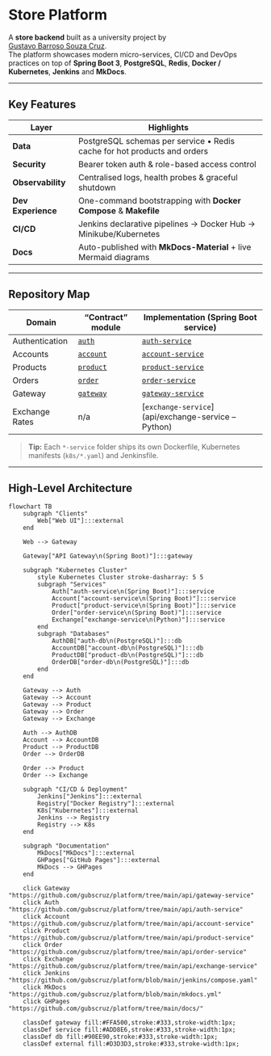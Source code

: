 # Store Platform

A **store backend** built as a university project by  
[Gustavo Barroso Souza Cruz](https://github.com/Gubscruz).  
The platform showcases modern micro-services, CI/CD and DevOps practices on top of **Spring Boot 3**, **PostgreSQL**, **Redis**, **Docker / Kubernetes**, **Jenkins** and **MkDocs**.

---

## Key Features
| Layer | Highlights |
|-------|------------|
| **Data** | PostgreSQL schemas per service • Redis cache for hot products and orders |
| **Security** | Bearer token auth & role-based access control |
| **Observability** | Centralised logs, health probes & graceful shutdown |
| **Dev Experience** | One-command bootstrapping with **Docker Compose** & **Makefile** |
| **CI/CD** | Jenkins declarative pipelines → Docker Hub → Minikube/​Kubernetes |
| **Docs** | Auto-published with **MkDocs-Material** + live Mermaid diagrams |

---

## Repository Map

| Domain | “Contract” module | Implementation (Spring Boot service) |
|--------|------------------|---------------------------------------|
| Authentication | [`auth`](api/auth) | [`auth-service`](api/auth-service) |
| Accounts | [`account`](api/account) | [`account-service`](api/account-service) |
| Products | [`product`](api/product) | [`product-service`](api/product-service) |
| Orders | [`order`](api/order) | [`order-service`](api/order-service) |
| Gateway | [`gateway`](api/gateway) | [`gateway-service`](api/gateway-service) |
| Exchange Rates | n/a | [`exchange-service`](api/exchange-service – Python) |

> **Tip:** Each `*-service` folder ships its own Dockerfile,
> Kubernetes manifests (`k8s/*.yaml`) and Jenkinsfile.

---

## High-Level Architecture

```mermaid
flowchart TB
    subgraph "Clients"
        Web["Web UI"]:::external
    end

    Web --> Gateway

    Gateway["API Gateway\n(Spring Boot)"]:::gateway

    subgraph "Kubernetes Cluster"
        style Kubernetes Cluster stroke-dasharray: 5 5
        subgraph "Services"
            Auth["auth-service\n(Spring Boot)"]:::service
            Account["account-service\n(Spring Boot)"]:::service
            Product["product-service\n(Spring Boot)"]:::service
            Order["order-service\n(Spring Boot)"]:::service
            Exchange["exchange-service\n(Python)"]:::service
        end
        subgraph "Databases"
            AuthDB["auth-db\n(PostgreSQL)"]:::db
            AccountDB["account-db\n(PostgreSQL)"]:::db
            ProductDB["product-db\n(PostgreSQL)"]:::db
            OrderDB["order-db\n(PostgreSQL)"]:::db
        end
    end

    Gateway --> Auth
    Gateway --> Account
    Gateway --> Product
    Gateway --> Order
    Gateway --> Exchange

    Auth --> AuthDB
    Account --> AccountDB
    Product --> ProductDB
    Order --> OrderDB

    Order --> Product
    Order --> Exchange

    subgraph "CI/CD & Deployment"
        Jenkins["Jenkins"]:::external
        Registry["Docker Registry"]:::external
        K8s["Kubernetes"]:::external
        Jenkins --> Registry
        Registry --> K8s
    end

    subgraph "Documentation"
        MkDocs["MkDocs"]:::external
        GHPages["GitHub Pages"]:::external
        MkDocs --> GHPages
    end

    click Gateway "https://github.com/gubscruz/platform/tree/main/api/gateway-service"
    click Auth "https://github.com/gubscruz/platform/tree/main/api/auth-service"
    click Account "https://github.com/gubscruz/platform/tree/main/api/account-service"
    click Product "https://github.com/gubscruz/platform/tree/main/api/product-service"
    click Order "https://github.com/gubscruz/platform/tree/main/api/order-service"
    click Exchange "https://github.com/gubscruz/platform/tree/main/api/exchange-service"
    click Jenkins "https://github.com/gubscruz/platform/blob/main/jenkins/compose.yaml"
    click MkDocs "https://github.com/gubscruz/platform/blob/main/mkdocs.yml"
    click GHPages "https://github.com/gubscruz/platform/tree/main/docs/"

    classDef gateway fill:#FFA500,stroke:#333,stroke-width:1px;
    classDef service fill:#ADD8E6,stroke:#333,stroke-width:1px;
    classDef db fill:#90EE90,stroke:#333,stroke-width:1px;
    classDef external fill:#D3D3D3,stroke:#333,stroke-width:1px;
```